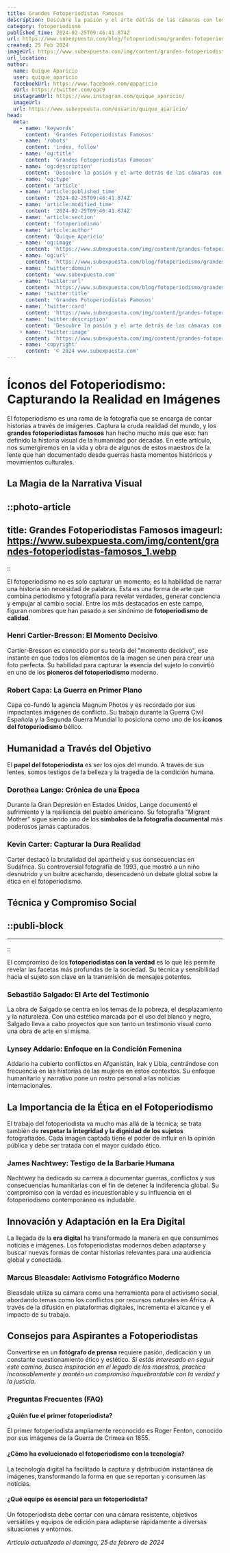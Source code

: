 ```yaml
---
title: Grandes Fotoperiodistas Famosos
description: Descubre la pasión y el arte detrás de las cámaras con los más renombrados fotoperiodistas de la historia. Inspiración visual a cada clic.
category: fotoperiodismo
published_time: 2024-02-25T09:46:41.874Z
url: https://www.subexpuesta.com/blog/fotoperiodismo/grandes-fotoperiodistas-famosos
created: 25 Feb 2024
imageUrl: https://www.subexpuesta.com/img/content/grandes-fotoperiodistas-famosos_1.webp
url_location:
author:
  name: Quique Aparicio
  user: quique_aparicio
  facebookUrl: https://www.facebook.com/qaparicio
  xUrl: https://twitter.com/eac9
  instagramUrl: https://www.instagram.com/quique_aparicio/
  imageUrl: 
  url: https://www.subexpuesta.com/usuario/quique_aparicio/
head:
  meta:
    - name: 'keywords'
      content: 'Grandes Fotoperiodistas Famosos'
    - name: 'robots'
      content: 'index, follow'
    - name: 'og:title'
      content: 'Grandes Fotoperiodistas Famosos'
    - name: 'og:description'
      content: 'Descubre la pasión y el arte detrás de las cámaras con los más renombrados fotoperiodistas de la historia. Inspiración visual a cada clic.'
    - name: 'og:type'
      content: 'article'
    - name: 'article:published_time'
      content: '2024-02-25T09:46:41.874Z'
    - name: 'article:modified_time'
      content: '2024-02-25T09:46:41.874Z'
    - name: 'article:section'
      content: 'fotoperiodismo'
    - name: 'article:author'
      content: 'Quique Aparicio'
    - name: 'og:image'
      content: 'https://www.subexpuesta.com/img/content/grandes-fotoperiodistas-famosos_1.webp'
    - name: 'og:url'
      content: 'https://www.subexpuesta.com/blog/fotoperiodismo/grandes-fotoperiodistas-famosos'
    - name: 'twitter:domain'
      content: 'www.subexpuesta.com'
    - name: 'twitter:url'
      content: 'https://www.subexpuesta.com/blog/fotoperiodismo/grandes-fotoperiodistas-famosos'
    - name: 'twitter:title'
      content: 'Grandes Fotoperiodistas Famosos'
    - name: 'twitter:card'
      content: 'https://www.subexpuesta.com/img/content/grandes-fotoperiodistas-famosos_1.webp'
    - name: 'twitter:description'
      content: 'Descubre la pasión y el arte detrás de las cámaras con los más renombrados fotoperiodistas de la historia. Inspiración visual a cada clic.'
    - name: 'twitter:image'
      content: 'https://www.subexpuesta.com/img/content/grandes-fotoperiodistas-famosos_1.webp'
    - name: 'copyright'
      content: '© 2024 www.subexpuesta.com'
---
```

# Íconos del Fotoperiodismo: Capturando la Realidad en Imágenes

El fotoperiodismo es una rama de la fotografía que se encarga de contar historias a través de imágenes. Captura la cruda realidad del mundo, y los **grandes fotoperiodistas famosos** han hecho mucho más que eso: han definido la historia visual de la humanidad por décadas. En este artículo, nos sumergiremos en la vida y obra de algunos de estos maestros de la lente que han documentado desde guerras hasta momentos históricos y movimientos culturales.

## La Magia de la Narrativa Visual

::photo-article
---
title: Grandes Fotoperiodistas Famosos
imageurl: https://www.subexpuesta.com/img/content/grandes-fotoperiodistas-famosos_1.webp
---
::


El fotoperiodismo no es solo capturar un momento; es la habilidad de narrar una historia sin necesidad de palabras. Esta es una forma de arte que combina periodismo y fotografía para revelar verdades, generar conciencia y empujar al cambio social. Entre los más destacados en este campo, figuran nombres que han pasado a ser sinónimo de **fotoperiodismo de calidad**.

### Henri Cartier-Bresson: El Momento Decisivo
Cartier-Bresson es conocido por su teoría del "momento decisivo", ese instante en que todos los elementos de la imagen se unen para crear una foto perfecta. Su habilidad para capturar la esencia del sujeto lo convirtió en uno de los **pioneros del fotoperiodismo** moderno.

### Robert Capa: La Guerra en Primer Plano
Capa co-fundó la agencia Magnum Photos y es recordado por sus impactantes imágenes de conflicto. Su trabajo durante la Guerra Civil Española y la Segunda Guerra Mundial lo posiciona como uno de los **íconos del fotoperiodismo** bélico.

## Humanidad a Través del Objetivo
El **papel del fotoperiodista** es ser los ojos del mundo. A través de sus lentes, somos testigos de la belleza y la tragedia de la condición humana.

### Dorothea Lange: Crónica de una Época
Durante la Gran Depresión en Estados Unidos, Lange documentó el sufrimiento y la resiliencia del pueblo americano. Su fotografía "Migrant Mother" sigue siendo uno de los **símbolos de la fotografía documental** más poderosos jamás capturados.

### Kevin Carter: Capturar la Dura Realidad
Carter destacó la brutalidad del apartheid y sus consecuencias en Sudáfrica. Su controversial fotografía de 1993, que mostró a un niño desnutrido y un buitre acechando, desencadenó un debate global sobre la ética en el fotoperiodismo.

## Técnica y Compromiso Social

  ::publi-block
  ---
  ---
  ::
  
  
El compromiso de los **fotoperiodistas con la verdad** es lo que les permite revelar las facetas más profundas de la sociedad. Su técnica y sensibilidad hacia el sujeto son clave en la transmisión de mensajes potentes.

### Sebastião Salgado: El Arte del Testimonio
La obra de Salgado se centra en los temas de la pobreza, el desplazamiento y la naturaleza. Con una estética marcada por el uso del blanco y negro, Salgado lleva a cabo proyectos que son tanto un testimonio visual como una obra de arte en sí misma.

### Lynsey Addario: Enfoque en la Condición Femenina
Addario ha cubierto conflictos en Afganistán, Irak y Libia, centrándose con frecuencia en las historias de las mujeres en estos contextos. Su enfoque humanitario y narrativo pone un rostro personal a las noticias internacionales.

## La Importancia de la Ética en el Fotoperiodismo
El trabajo del fotoperiodista va mucho más allá de la técnica; se trata también de **respetar la integridad y la dignidad de los sujetos** fotografiados. Cada imagen captada tiene el poder de influir en la opinión pública y debe ser tratada con el mayor cuidado ético.

### James Nachtwey: Testigo de la Barbarie Humana
Nachtwey ha dedicado su carrera a documentar guerras, conflictos y sus consecuencias humanitarias con el fin de detener la indiferencia global. Su compromiso con la verdad es incuestionable y su influencia en el fotoperiodismo contemporáneo es indudable.

## Innovación y Adaptación en la Era Digital
La llegada de la **era digital** ha transformado la manera en que consumimos noticias e imágenes. Los fotoperiodistas modernos deben adaptarse y buscar nuevas formas de contar historias relevantes para una audiencia global y conectada.

### Marcus Bleasdale: Activismo Fotográfico Moderno
Bleasdale utiliza su cámara como una herramienta para el activismo social, abordando temas como los conflictos por recursos naturales en África. A través de la difusión en plataformas digitales, incrementa el alcance y el impacto de su trabajo.

## Consejos para Aspirantes a Fotoperiodistas
Convertirse en un **fotógrafo de prensa** requiere pasión, dedicación y un constante cuestionamiento ético y estético. *Si estás interesado en seguir este camino, busca inspiración en el legado de los maestros, practica incansablemente y mantén un compromiso inquebrantable con la verdad y la justicia*.

### Preguntas Frecuentes (FAQ)
#### ¿Quién fue el primer fotoperiodista?
El primer fotoperiodista ampliamente reconocido es Roger Fenton, conocido por sus imágenes de la Guerra de Crimea en 1855.

#### ¿Cómo ha evolucionado el fotoperiodismo con la tecnología?
La tecnología digital ha facilitado la captura y distribución instantánea de imágenes, transformando la forma en que se reportan y consumen las noticias.

#### ¿Qué equipo es esencial para un fotoperiodista?
Un fotoperiodista debe contar con una cámara resistente, objetivos versátiles y equipos de edición para adaptarse rápidamente a diversas situaciones y entornos.

_Artículo actualizado el domingo, 25 de febrero de 2024_